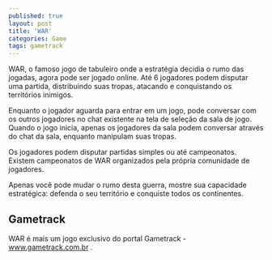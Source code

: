 ```yaml
---
published: true
layout: post
title: 'WAR'
categories: Game
tags: gametrack
---
```

WAR, o famoso jogo de tabuleiro onde a estratégia decidia o rumo das jogadas, agora pode ser jogado online.
Até 6 jogadores podem disputar uma partida, distribuindo suas tropas, atacando e conquistando os territórios inimigos.

Enquanto o jogador aguarda para entrar em um jogo, pode conversar com os outros jogadores no chat existente na tela de seleção da sala de jogo. Quando o jogo inicia, apenas os jogadores da sala podem conversar através do chat da sala, enquanto manipulam suas tropas.







Os jogadores podem disputar partidas simples ou até campeonatos. Existem campeonatos de WAR organizados pela própria comunidade de jogadores.

Apenas você pode mudar o rumo desta guerra, mostre sua capacidade estratégica: defenda o seu território e conquiste todos os continentes.

## Gametrack
WAR é mais um jogo exclusivo do portal Gametrack - <a href="http://www.gametrack.com.br" target="_blank">www.gametrack.com.br</a>
.





